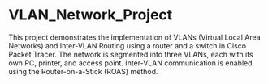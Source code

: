 # VLAN_Network_Project
This project demonstrates the implementation of VLANs (Virtual Local Area Networks) and Inter-VLAN Routing using a router and a switch in Cisco Packet Tracer. The network is segmented into three VLANs, each with its own PC, printer, and access point. Inter-VLAN communication is enabled using the Router-on-a-Stick (ROAS) method.
